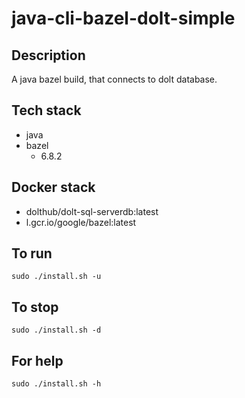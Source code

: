 # java-cli-bazel-dolt-simple

## Description
A java bazel build, that connects to dolt database.

## Tech stack
- java
- bazel
  - 6.8.2

## Docker stack
- dolthub/dolt-sql-serverdb:latest
- l.gcr.io/google/bazel:latest

## To run
`sudo ./install.sh -u`

## To stop
`sudo ./install.sh -d`

## For help
`sudo ./install.sh -h`
